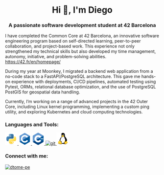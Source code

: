 <h1 align="center">Hi 👋, I'm Diego</h1>
<h3 align="center">A passionate software development student at 42 Barcelona</h3>

I have completed the Common Core at 42 Barcelona, an innovative software engineering program based on self-directed learning, peer-to-peer collaboration, and project-based work. This experience not only strengthened my technical skills but also developed my time management, autonomy, initiative, and problem-solving abilities. https://42.fr/en/homepage/

During my year at Moonkey, I migrated a backend web application from a no-code stack to a FastAPI/PostgreSQL architecture. This gave me hands-on experience with deployments, CI/CD pipelines, automated testing using Pytest, ORMs, relational database optimization, and the use of PostgreSQL PostGIS for geospatial data handling.

Currently, I’m working on a range of advanced projects in the 42 Outer Core, including Linux kernel programming, implementing a custom ping utility, and exploring Kubernetes and cloud computing technologies.

<h3 align="left">Languages and Tools:</h3>
<p align="left"> <a href="https://www.python.org" target="_blank" rel="noreferrer"> <img src="https://raw.githubusercontent.com/devicons/devicon/master/icons/python/python-original.svg" alt="python" width="40" height="40"/> </a> <a href="https://www.cprogramming.com/" target="_blank" rel="noreferrer"> <img src="https://raw.githubusercontent.com/devicons/devicon/master/icons/c/c-original.svg" alt="c" width="40" height="40"/> </a> <a href="https://www.w3schools.com/cpp/" target="_blank" rel="noreferrer"> <img src="https://raw.githubusercontent.com/devicons/devicon/master/icons/cplusplus/cplusplus-original.svg" alt="cplusplus" width="40" height="40"/> </a> <a href="https://git-scm.com/" target="_blank" rel="noreferrer"> <img src="https://www.vectorlogo.zone/logos/git-scm/git-scm-icon.svg" alt="git" width="40" height="40"/> </a> <a href="https://www.linux.org/" target="_blank" rel="noreferrer"> <img src="https://raw.githubusercontent.com/devicons/devicon/master/icons/linux/linux-original.svg" alt="linux" width="40" height="40"/> </a> </p>

<h3 align="left">Connect with me:</h3>
<p align="left">
<a href="https://linkedin.com/in/dtome-pe" target="blank"><img align="center" src="https://raw.githubusercontent.com/rahuldkjain/github-profile-readme-generator/master/src/images/icons/Social/linked-in-alt.svg" alt="dtome-pe" height="30" width="40" /></a>
</p>
